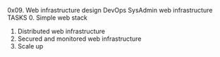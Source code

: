 0x09. Web infrastructure design
DevOps
SysAdmin
web infrastructure
TASKS
0. Simple web stack
1. Distributed web infrastructure
2. Secured and monitored web infrastructure
3. Scale up

